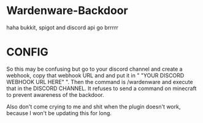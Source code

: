 # Wardenware-Backdoor
haha bukkit, spigot and discord api go brrrrr
# CONFIG
So this may be confusing but go to your discord channel and create a webhook, copy that webhook URL and and put it in " "YOUR DISCORD WEBHOOK URL HERE" ".
Then the command is /wardenware and execute that in the DISCORD CHANNEL. It refuses to send a command on minecraft to prevent awareness of the backdoor.

Also don't come crying to me and shit when the plugin doesn't work, because I won't be updating this for long.
